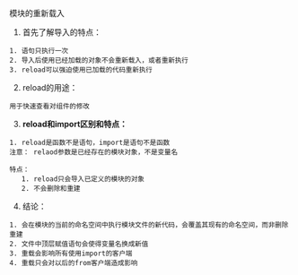 模块的重新载入

1. 首先了解导入的特点：

```
1. 语句只执行一次
2. 导入后使用已经加载的对象不会重新载入，或者重新执行
3. reload可以强迫使用已加载的代码重新执行
```

2. reload的用途：

```
用于快速查看对组件的修改
```

3. **reload和import区别和特点：**

```
1. reload是函数不是语句，import是语句不是函数
注意： relaod参数是已经存在的模块对象，不是变量名

特点：
   1. reload只会导入已定义的模块的对象
   2. 不会删除和重建
```

4. 结论：

```
1. 会在模块的当前的命名空间中执行模块文件的新代码，会覆盖其现有的命名空间，而非删除重建
2. 文件中顶层赋值语句会使得变量名换成新值
3. 重载会影响所有使用import的客户端
4. 重载只会对以后的from客户端造成影响
```



